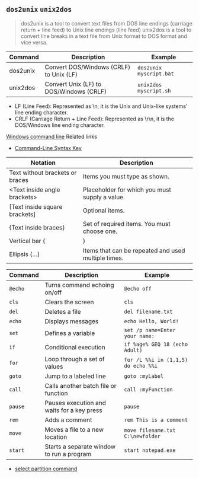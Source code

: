 ## `dos2unix` `unix2dos`
> dos2unix is a tool to convert text files from DOS line endings (carriage return + line feed) to Unix line endings (line feed)
> unix2dos is a tool to convert line breaks in a text file from Unix format to DOS format and vice versa.

| Command   | Description                                | Example                  |
| -         | -                                          | -                        |
| dos2unix  | Convert DOS/Windows (CRLF) to Unix (LF)    | `dos2unix myscript.bat`  |
| unix2dos  | Convert Unix (LF) to DOS/Windows (CRLF)    | `unix2dos myscript.sh`   |

- LF (Line Feed): Represented as \n, it is the Unix and Unix-like systems' line ending character.
- CRLF (Carriage Return + Line Feed): Represented as \r\n, it is the DOS/Windows line ending character.


[Windows command line](https://learn.microsoft.com/en-us/windows-server/administration/windows-commands/windows-commands)
Related links
- [Command-Line Syntax Key](https://learn.microsoft.com/en-us/windows-server/administration/windows-commands/command-line-syntax-key)

| Notation |	Description |
| - | - |
| Text without brackets or braces |	Items you must type as shown. |
| \<Text inside angle brackets\> |	Placeholder for which you must supply a value. |
| [Text inside square brackets] |	Optional items. |
| {Text inside braces} |	Set of required items. You must choose one. |
| Vertical bar (|) |	Separator for mutually exclusive items. You must choose one. |
| Ellipsis (…) |	Items that can be repeated and used multiple times. |


| Command  | Description                                  | Example                                      |
| -        | -                                            | -                                            |
| `@echo`  | Turns command echoing on/off                 | `@echo off`                                  |
| `cls`    | Clears the screen                            | `cls`                                        |
| `del`    | Deletes a file                               | `del filename.txt`                           |
| `echo`   | Displays messages                            | `echo Hello, World!`                         |
| `set`    | Defines a variable                           | `set /p name=Enter your name:`               |
| `if`     | Conditional execution                        | `if %age% GEQ 18 (echo Adult)`               |
| `for`    | Loop through a set of values                 | `for /L %%i in (1,1,5) do echo %%i`          |
| `goto`   | Jump to a labeled line                       | `goto :myLabel`                              |
| `call`   | Calls another batch file or function         | `call :myFunction`                           |
| `pause`  | Pauses execution and waits for a key press   | `pause`                                      |
| `rem`    | Adds a comment                               | `rem This is a comment`                      |
| `move`   | Moves a file to a new location               | `move filename.txt C:\newfolder`             |
| `start`  | Starts a separate window to run a program    | `start notepad.exe`                          |



- [select partition command](https://learn.microsoft.com/en-us/windows-server/administration/windows-commands/select-partition)



